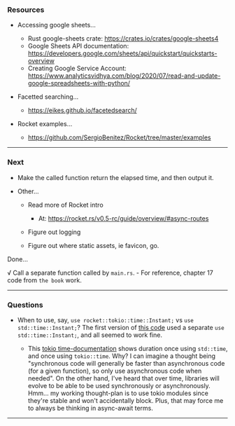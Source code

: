 ### Resources

- Accessing google sheets...
    - Rust google-sheets crate: <https://crates.io/crates/google-sheets4>
    - Google Sheets API documentation: <https://developers.google.com/sheets/api/quickstart/quickstarts-overview>
    - Creating Google Service Account: <https://www.analyticsvidhya.com/blog/2020/07/read-and-update-google-spreadsheets-with-python/>

- Facetted searching...
    - <https://eikes.github.io/facetedsearch/>

- Rocket examples...
    - <https://github.com/SergioBenitez/Rocket/tree/master/examples>

---

### Next

- Make the called function return the elapsed time, and then output it.

- Other...

    - Read more of Rocket intro
        - At: <https://rocket.rs/v0.5-rc/guide/overview/#async-routes>

    - Figure out logging

    - Figure out where static assets, ie favicon, go.

Done...

√ Call a separate function called by `main.rs`.
    - For reference, chapter 17 code from `the book` work.

---

### Questions

- When to use, say, `use rocket::tokio::time::Instant;` vs `use std::time::Instant;`? The first version of [this code](https://github.com/birkin/keeper_code/blob/a1d2ff485b2c08baa86f70c29e381f84e23c1082/gsheet_processor/src/main.rs#L30) used a separate `use std::time::Instant;`, and all seemed to work fine.

    - This [tokio time-documentation](https://docs.rs/tokio/1.7.1/tokio/time/index.html#examples) shows duration once using `std::time`, and once using `tokio::time`. Why? I can imagine a thought being "synchronous code will generally be faster than asynchronous code (for a given function), so only use asynchronous code when needed". On the other hand, I've heard that over time, libraries will evolve to be able to be used synchronously or asynchronously. Hmm... my working thought-plan is to use tokio modules since they're stable and won't accidentally block. Plus, that may force me to always be thinking in async-await terms.

---
